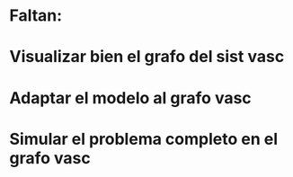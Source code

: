 # Faltan:
# Visualizar bien el grafo del sist vasc
# Adaptar el modelo al grafo vasc
# Simular el problema completo en el grafo vasc
